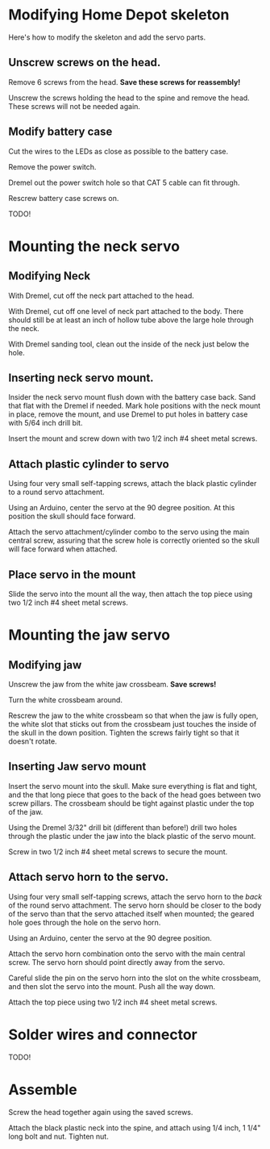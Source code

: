 # Modifying Home Depot skeleton

Here's how to modify the skeleton and add the servo parts.

## Unscrew screws on the head.

Remove 6 screws from the head. **Save these screws for reassembly!**

Unscrew the screws holding the head to the spine and remove the head. 
These screws will not be needed again.

## Modify battery case

Cut the wires to the LEDs as close as possible to the battery case.

Remove the power switch.

Dremel out the power switch hole so that CAT 5 cable can fit through.

Rescrew battery case screws on.

TODO!

# Mounting the neck servo

## Modifying Neck

With Dremel, cut off the neck part attached to the head.

With Dremel, cut off one level of neck part attached to the body. There should still be at 
least an inch of hollow tube above the large hole through the neck.

With Dremel sanding tool, clean out the inside of the neck just below the hole.

## Inserting neck servo mount.

Insider the neck servo mount flush down with the battery case back. Sand that flat with the
Dremel if needed. Mark hole positions with the neck mount in place, remove the mount, and use
Dremel to put holes in battery case with 5/64 inch drill bit. 

Insert the mount and screw down with two 1/2 inch #4 sheet metal screws.

## Attach plastic cylinder to servo

Using four very small self-tapping screws, attach the black plastic cylinder to a round servo
attachment.

Using an Arduino, center the servo at the 90 degree position. At this position the skull should
face forward. 

Attach the servo attachment/cylinder combo to the servo using the main central screw, assuring that
the screw hole is correctly oriented so the skull will face forward when attached.

## Place servo in the mount

Slide the servo into the mount all the way, then attach the top piece using two 1/2 inch #4 sheet metal screws.

# Mounting the jaw servo

## Modifying jaw 

Unscrew the jaw from the white jaw crossbeam. **Save screws!**

Turn the white crossbeam around.

Rescrew the jaw to the white crossbeam so that when the jaw is fully open, the white slot
that sticks out from the crossbeam just touches the inside of the skull in the down position. 
Tighten the screws fairly tight so that it doesn't rotate.

## Inserting Jaw servo mount

Insert the servo mount into the skull. Make sure everything is flat and tight, and the that long 
piece that goes to the back of the head goes between two screw pillars. The crossbeam should be tight
against plastic under the top of the jaw.

Using the Dremel 3/32" drill bit (different than before!) drill two holes through the plastic under the 
jaw into the black plastic of the servo mount.

Screw in two 1/2 inch #4 sheet metal screws to secure the mount.

## Attach servo horn to the servo.

Using four very small self-tapping screws, attach the servo horn to the *back* of the round servo attachment.
The servo horn should be closer to the body of the servo than that the servo attached itself when mounted; the
geared hole goes through the hole on the servo horn.

Using an Arduino, center the servo at the 90 degree position. 

Attach the servo horn combination onto the servo with the main central screw. The servo horn should point 
directly away from the servo.

Careful slide the pin on the servo horn into the slot on the white crossbeam, and then slot the servo into the 
mount. Push all the way down.

Attach the top piece using two 1/2 inch #4 sheet metal screws.

# Solder wires and connector

TODO!

# Assemble

Screw the head together again using the saved screws.

Attach the black plastic neck into the spine, and attach using 1/4 inch, 1 1/4" long bolt and nut. Tighten nut.



